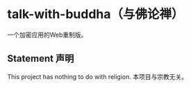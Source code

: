 # talk-with-buddha（与佛论禅）

一个加密应用的Web重制版。

## Statement 声明 

This project has nothing to do with religion. 本项目与宗教无关。
